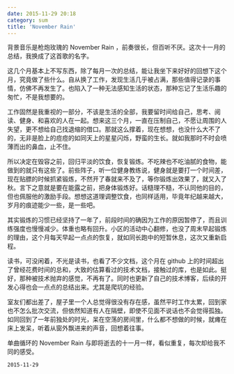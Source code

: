 ```yaml
---
date: 2015-11-29 20:18
category: sum
title: 'November Rain'
---
```


背景音乐是枪炮玫瑰的 November Rain ，前奏很长，但百听不厌。这次十一月的总结，我换成了这首歌的名字。

这几个月基本上不写东西，除了每月一次的总结，能让我坐下来好好的回想下这个月，究竟做了些什么。自从换了工作，发现生活几乎被占满，那些值得记录的事情，仿佛不再发生了。也陷入了一种无法感知生活的状态，那种忘记了生活乐趣的匆忙，不是我想要的。

工作固然是我重视的一部分，不该是生活的全部，我要留时间给自己，思考、阅读、健身、和喜欢的人在一起。想来这三个月，一直在压制自己，不愿让周围的人失望，更不想给自己找退缩的借口。那就这么撑着，现在想想，也没什么大不了的，无非是脸上的痘痘的如同天上的星星闪烁，野蛮的生长。就如我那时不时会喷薄而出的鼻血，止不住。

所以决定在毁容之前，回归平淡的饮食，恢复锻炼。不吃辣也不吃油腻的食物，能做到的就只有这些了。前些阵子，听一位健身教练说，健身就是要打一个时间差，现在贴膘的时候抓紧锻炼，不然开了春就来不及了，等你锻炼出效果了，就又入了秋。言下之意就是要在能露之前，把身体锻炼好。话糙理不糙，不认同他的目的，但也佩服他的激励手段。想想这道理调整饮食，也同样适用，毕竟年纪越来越大，岁月的痕迹能少一些，是一些吧。

其实锻炼的习惯已经坚持了一年了，前段时间的确因为工作的原因暂停了，而且训练强度也慢慢减少。体重也略有回升。小区的活动中心翻修，也没了周末早起锻炼的理由，这个月每天早起一点点的恢复，就如同长跑中的短暂休息，这次又重新启程。

读书，可没闲着，不光是读书，也看了不少文档，这个月在 github 上的时间超出了曾经花费时间的总和，大致的估算看过的技术文档，接触过的库，也是如此。挺好，那种被技术抛弃的感觉，不再有了。同时也更新了自己的技术博客，后续的开发心得也会一点点的总结出来。尤其是爬坑的经验。

室友们都出差了，屋子里一个人总觉得很没有存在感，虽然平时工作太累，回到家也不怎么批次交流，但依然知道有人在隔壁，即使不见面不说话也不会觉得孤独。如同回到了一年前独处的时光，呆在空荡的房间里，什么都不想做的时候，就瘫在床上发呆，听着从窗外飘进来的声音，回想着往事。

单曲循环的 November Rain 与即将逝去的十一月一样，看似重复，每次却给我不同的感受。

`2015-11-29`